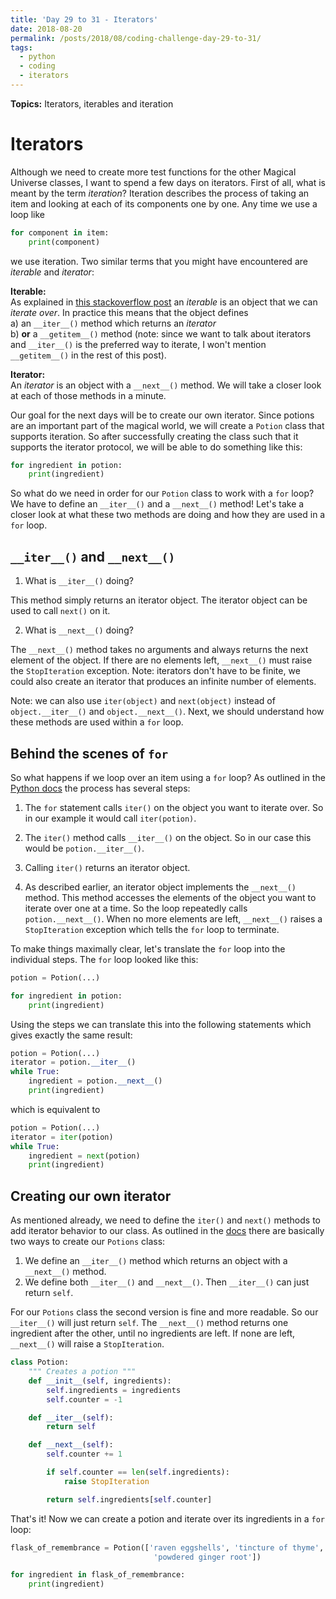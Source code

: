 ```yaml
---
title: 'Day 29 to 31 - Iterators'
date: 2018-08-20
permalink: /posts/2018/08/coding-challenge-day-29-to-31/
tags:
  - python
  - coding
  - iterators
---
```


**Topics:** Iterators, iterables and iteration

Iterators
=====

Although we need to create more test functions for the other Magical Universe classes, I want to spend a few days on iterators. First of all, what is meant by the term *iteration*? Iteration describes the process of taking an item and looking at each of its components one by one. Any time we use a loop like

```python
for component in item:
    print(component)
```

we use iteration. Two similar terms that you might have encountered are *iterable* and *iterator*:

**Iterable:**     
As explained in [this stackoverflow post](https://stackoverflow.com/questions/9884132/what-exactly-are-iterator-iterable-and-iteration) an *iterable* is an object that we can *iterate over*. In practice this means that the object defines   
a) an ```__iter__()``` method which returns an *iterator*   
b) **or** a ```__getitem__()``` method (note: since we want to talk about iterators and ```__iter__()``` is the preferred way to iterate, I won't mention ```__getitem__()``` in the rest of this post). 
   
**Iterator:**   
An *iterator* is an object with a ```__next__()``` method. We will take a closer look at each of those methods in a minute.   
   
Our goal for the next days will be to create our own iterator. Since potions are an important part of the magical world, we will create a ```Potion``` class that supports iteration. So after successfully creating the class such that it supports the iterator protocol, we will be able to do something like this:

```python
for ingredient in potion:
    print(ingredient)
```

So what do we need in order for our ```Potion``` class to work with a ```for``` loop? We have to define an ```__iter__()``` and a ```__next__()``` method! Let's take a closer look at what these two methods are doing and how they are used in a ```for``` loop.


## ```__iter__()``` and ```__next__()```

1. What is ```__iter__()``` doing?    

This method simply returns an iterator object. The iterator object can be used to call ```next()``` on it.  
   
2. What is ```__next__()``` doing?     

The ```__next__()``` method takes no arguments and always returns the next element of the object. If there are no elements left, ```__next__()``` must raise the ```StopIteration``` exception. Note: iterators don't have to be finite, we could also create an iterator that produces an infinite number of elements.

Note: we can also use ```iter(object)``` and ```next(object)``` instead of ```object.__iter__()``` and ```object.__next__()```. Next, we should understand how these methods are used within a ```for``` loop.

<!-- [Source](https://docs.python.org/dev/howto/functional.html#iterators) -->

## Behind the scenes of ```for```

So what happens if we loop over an item using a ```for``` loop? As outlined in the [Python docs](https://docs.python.org/3/tutorial/classes.html#iterators) the process has several steps:   

1. The ```for``` statement calls ```iter()``` on the object you want to iterate over. So in our example it would call ```iter(potion)```.   

2. The ```iter()``` method calls ```__iter__()``` on the object. So in our case this would be ```potion.__iter__()```.   

3. Calling ```iter()``` returns an iterator object.   

4. As described earlier, an iterator object implements the ```__next__()``` method. This method accesses the elements of the object you want to iterate over one at a time. So the loop repeatedly calls ```potion.__next__()```. When no more elements are left, ```__next__()``` raises a ```StopIteration``` exception which tells the ```for``` loop to terminate.   

To make things maximally clear, let's translate the ```for``` loop into the individual steps. The ```for``` loop looked like this:

```python
potion = Potion(...)

for ingredient in potion:
    print(ingredient)
```

Using the steps we can translate this into the following statements which gives exactly the same result:

```python
potion = Potion(...)
iterator = potion.__iter__()
while True:
    ingredient = potion.__next__()
    print(ingredient)
```

which is equivalent to

```python
potion = Potion(...)
iterator = iter(potion)
while True:
    ingredient = next(potion)
    print(ingredient)
```

## Creating our own iterator

As mentioned already, we need to define the ```iter()``` and ```next()``` methods to add iterator behavior to our class. As outlined in the [docs](https://docs.python.org/3/tutorial/classes.html#iterators) there are basically two ways to create our ```Potions``` class:   
1. We define an ```__iter__()``` method which returns an object with a ```__next__()``` method.     
2. We define both ```__iter__()``` and ```__next__()```. Then ```__iter__()``` can just return ```self```.   
   
For our ```Potions``` class the second version is fine and more readable. So our ```__iter__()``` will just return ```self```. The ```__next__()``` method returns one ingredient after the other, until no ingredients are left. If none are left, ```__next__()``` will raise a ```StopIteration```.

```python
class Potion:
    """ Creates a potion """
    def __init__(self, ingredients):
        self.ingredients = ingredients
        self.counter = -1

    def __iter__(self):
        return self

    def __next__(self):
        self.counter += 1

        if self.counter == len(self.ingredients):
            raise StopIteration

        return self.ingredients[self.counter]
```

That's it! Now we can create a potion and iterate over its ingredients in a ```for``` loop:

```python
flask_of_remembrance = Potion(['raven eggshells', 'tincture of thyme', 'unicorn tears', 'dried onions',
                                'powdered ginger root'])

for ingredient in flask_of_remembrance:
    print(ingredient)
```



<!-- What is ```iter()``` doing? -->

<!-- The ```iter()``` function takes an arbitrary object as an input and tries to return an iterator. If the object does not support iteration, ```iter()``` will raise a ```TypeError```. -->



